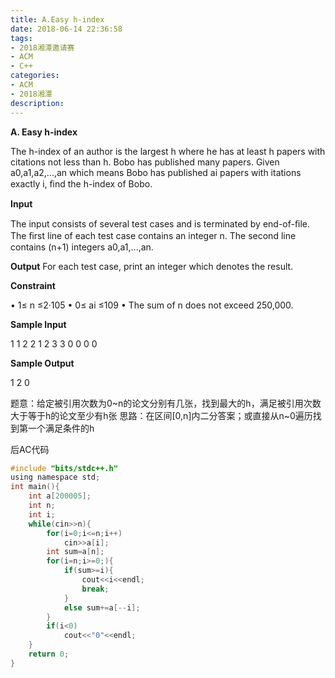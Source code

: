 ```yaml
---
title: A.Easy h-index
date: 2018-06-14 22:36:58
tags:
- 2018湘潭邀请赛
- ACM
- C++
categories:
- ACM
- 2018湘潭
description:
---
```

**A. Easy h-index**

The h-index of an author is the largest h where he has at least h papers with citations not less than h. 
Bobo has published many papers. Given a0,a1,a2,...,an which means Bobo has published ai papers with 
itations exactly i, ﬁnd the h-index of Bobo.

<!--more-->
**Input** 

The input consists of several test cases and is terminated by end-of-ﬁle. 
The ﬁrst line of each test case contains an integer n. The second line contains (n+1) integers a0,a1,...,an.

**Output**
For each test case, print an integer which denotes the result.

**Constraint**

  • 1≤ n ≤2·105
  • 0≤ ai ≤109
  • The sum of n does not exceed 250,000.

**Sample Input**

1
1 2
2
1 2 3
3
0 0 0 0

**Sample Output**

1
2
0

题意：给定被引用次数为0~n的论文分别有几张，找到最大的h，满足被引用次数大于等于h的论文至少有h张
思路：在区间[0,n]内二分答案；或直接从n~0遍历找到第一个满足条件的h

后AC代码
```c
#include "bits/stdc++.h"
using namespace std;
int main(){
    int a[200005];
    int n;
    int i;
    while(cin>>n){
        for(i=0;i<=n;i++)
            cin>>a[i];
        int sum=a[n];
        for(i=n;i>=0;){
            if(sum>=i){
                cout<<i<<endl;
                break;
            }
            else sum+=a[--i];
        }
        if(i<0)
            cout<<"0"<<endl;
    }
    return 0;
}
```